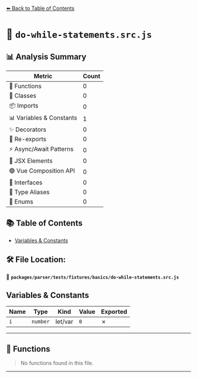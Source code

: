 [⬅️ Back to Table of Contents](../../../../../index.md)

# 📄 `do-while-statements.src.js`

## 📊 Analysis Summary

| Metric | Count |
|--------|-------|
| 🔧 Functions | 0 |
| 🧱 Classes | 0 |
| 📦 Imports | 0 |
| 📊 Variables & Constants | 1 |
| ✨ Decorators | 0 |
| 🔄 Re-exports | 0 |
| ⚡ Async/Await Patterns | 0 |
| 💠 JSX Elements | 0 |
| 🟢 Vue Composition API | 0 |
| 📐 Interfaces | 0 |
| 📑 Type Aliases | 0 |
| 🎯 Enums | 0 |

## 📚 Table of Contents

- [Variables & Constants](#variables-constants)

## 🛠️ File Location:
📂 **`packages/parser/tests/fixtures/basics/do-while-statements.src.js`**

## Variables & Constants

| Name | Type | Kind | Value | Exported |
|------|------|------|-------|----------|
| `i` | `number` | let/var | `0` | ✗ |


---

## 🔧 Functions

> No functions found in this file.


---